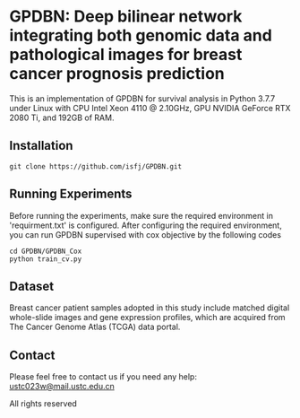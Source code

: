 # GPDBN: Deep bilinear network integrating both genomic data and pathological images for breast cancer prognosis prediction

This is an implementation of GPDBN for survival analysis in Python 3.7.7 under Linux with CPU Intel Xeon 4110 @ 2.10GHz, GPU NVIDIA GeForce RTX 2080 Ti, and 192GB of RAM. 



## Installation
```
git clone https://github.com/isfj/GPDBN.git
```
## Running Experiments
Before running the experiments, make sure the required environment in 'requirment.txt' is configured. After configuring the required environment, you can run GPDBN supervised with cox objective by the following codes
```
cd GPDBN/GPDBN_Cox
python train_cv.py
```

## Dataset
Breast cancer patient samples adopted in this study include matched digital whole-slide images and gene expression profiles, which are acquired from The Cancer Genome Atlas (TCGA) data portal.


## Contact
Please feel free to contact us if you need any help: ustc023w@mail.ustc.edu.cn

All rights reserved
